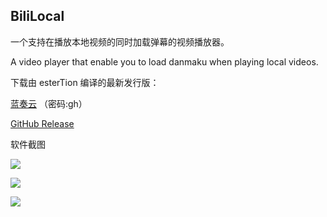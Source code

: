 BiliLocal
---
一个支持在播放本地视频的同时加载弹幕的视频播放器。

A video player that enable you to load danmaku when playing local videos.

下载由 esterTion 编译的最新发行版：

[蓝奏云](https://cpk.lanzoui.com/b026p0xda) （密码:gh）

[GitHub Release](https://github.com/esterTion/BiliLocal/releases/tag/v0.4.2-esterTion-build)

软件截图

![](res/00.jpg)

![](res/01.jpg)

![](res/02.jpg)
